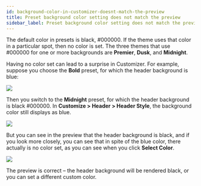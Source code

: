 ```yaml
---
id: background-color-in-customizer-doesnt-match-the-preview
title: Preset background color setting does not match the preview
sidebar_label: Preset background color setting does not match the preview
---
```


The default color in presets is black, #000000. If the theme uses that color in a particular spot, then no color is set. The three themes that use #000000 for one or more backgrounds are **Premier**, **Dusk**, and **Midnight**.

Having no color set can lead to a surprise in Customizer. For example, suppose you choose the **Bold** preset, for which the header background is blue:

![](/img/background-color-in-customizer-doesnt-match-the-preview-4d0fdf66.png)

Then you switch to the **Midnight** preset, for which the header background is black #000000. In **Customize > Header > Header Style**, the background color still displays as blue.

![](/img/background-color-in-customizer-doesnt-match-the-preview-9b778734.png)

But you can see in the preview that the header background is black, and if you look more closely, you can see that in spite of the blue color, there actually is no color set, as you can see when you click **Select Color**.

![](/img/background-color-in-customizer-doesnt-match-the-preview-10e5b457.png)

The preview is correct – the header background will be rendered black, or you can set a different custom color.
